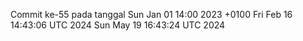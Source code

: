 Commit ke-55 pada tanggal Sun Jan 01 14:00 2023 +0100
Fri Feb 16 14:43:06 UTC 2024
Sun May 19 16:43:24 UTC 2024
